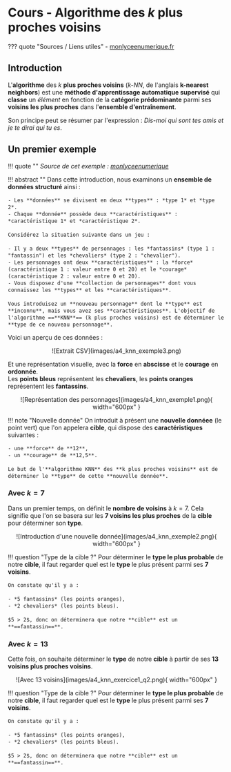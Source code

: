 # Cours - Algorithme des $k$ plus proches voisins

??? quote "Sources / Liens utiles"
    - [monlyceenumerique.fr](http://www.monlyceenumerique.fr/nsi_premiere/algo_a/a4_algo_knn.php)

## Introduction

L'**algorithme** des $k$ **plus proches voisins** (*k-NN*, de l'anglais **k-nearest neighbors**) est une **méthode d'apprentissage automatique supervisé** qui **classe** un *élément* en fonction de la **catégorie prédominante** parmi ses **voisins les plus proches** dans l'**ensemble d'entraînement**.

Son principe peut se résumer par l'expression : *Dis-moi qui sont tes amis et je te dirai qui tu es*.

## Un premier exemple

!!! quote ""
    *Source de cet exemple : [monlyceenumerique](http://www.monlyceenumerique.fr/nsi_premiere/algo_a/a4_algo_knn.php#1.1)*

!!! abstract ""
    Dans cette introduction, nous examinons un **ensemble de données structuré** ainsi :

    - Les **données** se divisent en deux **types** : *type 1* et *type 2*.
    - Chaque **donnée** possède deux **caractéristiques** : *caractéristique 1* et *caractéristique 2*.

    Considérez la situation suivante dans un jeu :

    - Il y a deux **types** de personnages : les *fantassins* (type 1 : "fantassin") et les *chevaliers* (type 2 : "chevalier").
    - Les personnages ont deux **caractéristiques** : la *force* (caractéristique 1 : valeur entre 0 et 20) et le *courage* (caractéristique 2 : valeur entre 0 et 20).
    - Vous disposez d'une **collection de personnages** dont vous connaissez les **types** et les **caractéristiques**.

    Vous introduisez un **nouveau personnage** dont le **type** est **inconnu**, mais vous avez ses **caractéristiques**. L'objectif de l'algorithme ==**KNN**== (k plus proches voisins) est de déterminer le **type de ce nouveau personnage**.

Voici un aperçu de ces données :

<center>
![Extrait CSV](images/a4_knn_exemple3.png)
</center>

Et une représentation visuelle, avec la **force** en **abscisse** et le **courage** en **ordonnée**.  
Les **points bleus** représentent les **chevaliers**, les **points oranges** représentent les **fantassins**.

<center>
![Représentation des personnages](images/a4_knn_exemple1.png){ width="600px" }
</center>

!!! note "Nouvelle donnée"
    On introduit à présent une **nouvelle donnéee** (le point vert) que l'on appelera **cible**, qui dispose des **caractéristiques** suivantes :

    - une **force** de **12**,
    - un **courage** de **12,5**.

    Le but de l'**algorithme KNN** des **k plus proches voisins** est de déterminer le **type** de cette **nouvelle donnée**.

### Avec $k = 7$

Dans un premier temps, on définit le **nombre de voisins** à $k = 7$. Cela signifie que l'on se basera sur les **7 voisins les plus proches** de la **cible** pour déterminer son **type**.

<center>
![Introduction d'une nouvelle donnée](images/a4_knn_exemple2.png){ width="600px" }
</center>

!!! question "Type de la cible ?"
    Pour déterminer le **type le plus probable** de notre **cible**, il faut regarder quel est le **type** le plus présent parmi ses **7 voisins**.

    On constate qu'il y a :

    - *5 fantassins* (les points oranges),
    - *2 chevaliers* (les points bleus).

    $5 > 2$, donc on déterminera que notre **cible** est un **==fantassin==**.

### Avec $k = 13$

Cette fois, on souhaite déterminer le **type** de notre **cible** à partir de ses **13 voisins plus proches voisins**.

<center>
![Avec 13 voisins](images/a4_knn_exercice1_q2.png){ width="600px" }
</center>

!!! question "Type de la cible ?"
    Pour déterminer le **type le plus probable** de notre **cible**, il faut regarder quel est le **type** le plus présent parmi ses **7 voisins**.

    On constate qu'il y a :

    - *5 fantassins* (les points oranges),
    - *2 chevaliers* (les points bleus).

    $5 > 2$, donc on déterminera que notre **cible** est un **==fantassin==**.
